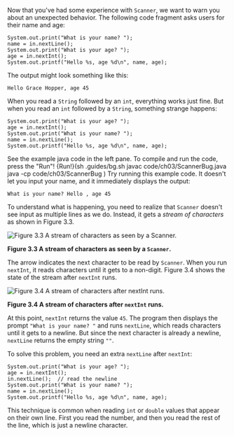 Now that you've had some experience with `Scanner`, we want to warn you about an unexpected behavior. The following code fragment asks users for their name and age:

```code
System.out.print("What is your name? ");
name = in.nextLine();
System.out.print("What is your age? ");
age = in.nextInt();
System.out.printf("Hello %s, age %d\n", name, age);
```

The output might look something like this:

```code
Hello Grace Hopper, age 45
```

When you read a `String` followed by an `int`, everything works just fine. But when you read an `int` followed by a `String`, something strange happens:

```code
System.out.print("What is your age? ");
age = in.nextInt();
System.out.print("What is your name? ");
name = in.nextLine();
System.out.printf("Hello %s, age %d\n", name, age);
```

See the example java code in the left pane. To compile and run the code, press the "Run"!
{Run!}(sh .guides/bg.sh javac code/ch03/ScannerBug.java java -cp code/ch03/ScannerBug )
 Try running this example code. It doesn't let you input your name, and it immediately displays the output:

```code
What is your name? Hello , age 45
```

To understand what is happening, you need to realize that `Scanner` doesn't see input as multiple lines as we do. Instead, it gets a *stream of characters* as shown in Figure 3.3.

![Figure 3.3 A stream of characters as seen by a `Scanner`.](figs/hopper1.jpg)

**Figure 3.3 A stream of characters as seen by a `Scanner`.**


The arrow indicates the next character to be read by `Scanner`. When you run `nextInt`, it reads characters until it gets to a non-digit. Figure 3.4 shows the state of the stream after `nextInt` runs.

![Figure 3.4 A stream of characters after `nextInt` runs.](figs/hopper2.jpg)

**Figure 3.4 A stream of characters after `nextInt` runs.**

At this point, `nextInt` returns the value `45`. The program then displays the prompt `"What is your name? "` and runs `nextLine`, which reads characters until it gets to a newline. But since the next character is already a newline, `nextLine` returns the empty string `""`.

To solve this problem, you need an extra `nextLine` after `nextInt`:

```code
System.out.print("What is your age? ");
age = in.nextInt();
in.nextLine();  // read the newline
System.out.print("What is your name? ");
name = in.nextLine();
System.out.printf("Hello %s, age %d\n", name, age);
```

This technique is common when reading `int` or `double` values that appear on their own line. First you read the number, and then you read the rest of the line, which is just a newline character.